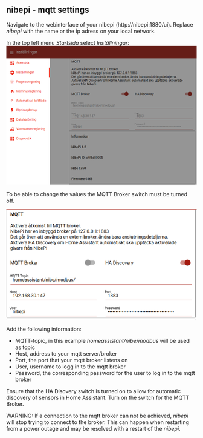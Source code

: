 ## nibepi - mqtt settings
Navigate to the webinterface of your nibepi (http://nibepi:1880/ui). Replace _nibepi_ 
with the name or the ip adress on your local network.

In the top left menu _Startsida_ select _Inställningar_:
![nibepi-settings-mqtt-1](images/nibepi-Settings-mqtt-1.png)

To be able to change the values the MQTT Broker switch must be turned off. 

![nibepi-settings-mqtt-2](images/nibepi-Settings-mqtt-2.png)

Add the following information:
- MQTT-topic, in this example _homeassistant/nibe/modbus_ will be used as topic
- Host, address to your mqtt server/broker
- Port, the port that your mqtt broker listens on
- User, username to logg in to the mqtt broker
- Password, the corresponding password for the user to log in to the mqtt broker

Ensure that the HA Disovery switch is turned on to allow for automatic discovery of sensors in Home Assistant.
Turn on the switch for the MQTT Broker.

WARNING: If a connection to the mqtt broker can not be achieved, _nibepi_ will stop trying to connect to the broker. This 
can happen when restarting from a power outage and may be resolved with a restart of the _nibepi_.
